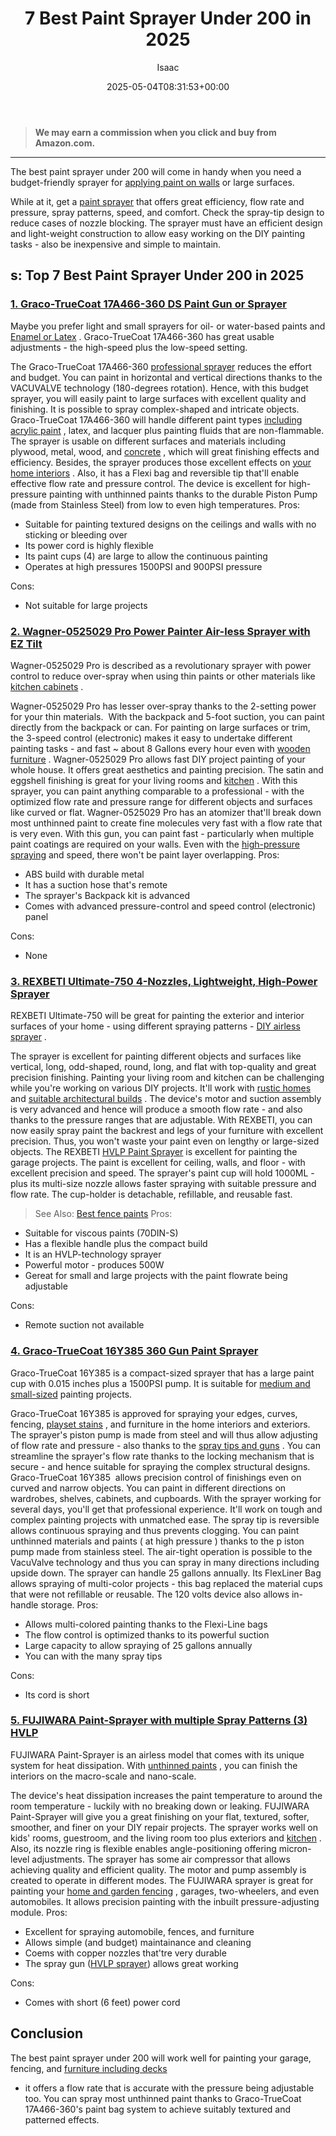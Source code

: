 ﻿---
author: Isaac
layout: post
title: 7 Best Paint Sprayer Under 200 in 2025
date: '2025-05-04T08:31:53+00:00'
categories:
- Sprayers
tags: []
slug: /best-paint-sprayer-under-200/
lastmod: 2025-05-07T12:21:24+03:00
---
> **We may earn a commission when you click and buy from Amazon.com.**
>

---
The best paint sprayer under 200 will come in handy when you need a budget-friendly sprayer for
[applying paint on walls](https://pestpolicy.com/how-often-should-you-repaint-interior-walls/)
or large surfaces.

While at it, get a
[paint sprayer](https://pestpolicy.com/best-sprayer-for-latex-paint/)
that offers great efficiency, flow rate and pressure, spray patterns, speed, and comfort. Check the spray-tip design to reduce cases of nozzle blocking.
The sprayer must have an efficient design and light-weight construction to allow easy working on the DIY painting tasks - also be inexpensive and simple to maintain.
## s: Top 7 Best Paint Sprayer Under 200 in 2025
### [1. Graco-TrueCoat 17A466-360 DS Paint Gun or Sprayer](https://www.amazon.com/dp/B00NHX6UWY/?tag=p-policy-20)
Maybe you prefer light and small sprayers for oil- or water-based paints and
[Enamel or Latex](https://pestpolicy.com/enamel-vs-latex-paint/)
. Graco-TrueCoat 17A466-360 has great usable adjustments - the high-speed plus the low-speed setting.

The Graco-TrueCoat 17A466-360
[professional sprayer](https://pestpolicy.com/best-professional-airless-paint-sprayer/)
reduces the effort and budget. You can paint in horizontal and vertical directions thanks to the VACUVALVE technology (180-degrees rotation).
Hence, with this budget sprayer, you will easily paint to large surfaces with excellent quality and finishing. It is possible to spray complex-shaped and intricate objects.
Graco-TrueCoat 17A466-360 will handle different paint types
[including acrylic paint](https://pestpolicy.com/best-paint-brushes-for-acrylic-painting/)
, latex, and lacquer plus painting fluids that are non-flammable.
The sprayer is usable on different surfaces and materials including plywood, metal, wood, and
[concrete](https://pestpolicy.com/best-paint-for-concrete-walls-in-basement/)
, which will great finishing effects and efficiency.
Besides, the sprayer produces those excellent effects on
[your home interiors](https://pestpolicy.com/best-airless-paint-sprayer-for-interior-walls/)
. Also, it has a Flexi bag and reversible tip that'll enable effective flow rate and pressure control.
The device is excellent for
high-pressure
painting with unthinned paints thanks to the durable
Piston Pump (made from Stainless Steel) from
low to even high temperatures.
Pros:
- Suitable for painting textured designs on the ceilings and walls with no sticking or bleeding over
- Its power cord is highly flexible
- Its paint cups (4) are large to allow the continuous painting
- Operates at high pressures 1500PSI and 900PSI pressure

Cons:
- Not suitable for large projects

### [2. Wagner-0525029 Pro Power Painter Air-less Sprayer with EZ Tilt](https://www.amazon.com/dp/B008KS9LW2/?tag=p-policy-20)
Wagner-0525029 Pro is described as a revolutionary sprayer with power control to reduce over-spray when using thin paints or other materials like
[kitchen cabinets](https://pestpolicy.com/how-to-paint-kitchen-cabinets-without-sanding/)
.

Wagner-0525029 Pro has lesser over-spray thanks to the 2-setting power for your thin materials.  With the backpack and 5-foot suction, you can paint directly from the backpack or can.
For painting on large surfaces or trim, the 3-speed control (electronic) makes it easy to undertake different painting tasks - and fast ~ about 8 Gallons every hour even with
[wooden furniture](https://pestpolicy.com/best-hvlp-spray-gun-for-woodworking/)
.
Wagner-0525029 Pro allows fast DIY project painting of your whole house. It offers great aesthetics and painting precision. The satin and eggshell finishing is great for your living rooms and
[kitchen](https://pestpolicy.com/review-of-sherwin-williams-emerald-urethane-on-cabinets/)
.
With this sprayer, you can paint anything comparable to a professional - with the optimized flow rate and pressure range for different objects and surfaces like curved or flat.
Wagner-0525029 Pro has an atomizer that'll break down most unthinned paint to create fine molecules very fast with a flow rate that is very even.
With this gun, you can paint fast - particularly when multiple paint coatings are required on your walls. Even with the
[high-pressure spraying](https://pestpolicy.com/best-hvlp-paint-sprayer-for-latex-paint/)
and speed, there won't be paint layer overlapping.
Pros:
- ABS build with durable metal
- It has a suction hose that's remote
- The sprayer's Backpack kit is advanced
- Comes with advanced pressure-control and speed control (electronic) panel

Cons:
- None

### [3. REXBETI Ultimate-750 4-Nozzles, Lightweight, High-Power Sprayer](https://www.amazon.com/dp/B07DLR5FK2/?tag=p-policy-20)
REXBETI Ultimate-750 will be great for painting the exterior and interior surfaces of your home - using different spraying patterns -
[DIY airless sprayer](https://pestpolicy.com/best-airless-paint-sprayer-for-diy/)
.

The sprayer is excellent for painting different objects and surfaces like vertical, long, odd-shaped, round, long, and flat with top-quality and great precision finishing.
Painting your living room and kitchen can be challenging while you're working on various DIY projects. It'll work with
[rustic homes](https://spraygadgets.com/how-does-painting-prevent-corrosion/)
and
[suitable architectural builds](https://spraygadgets.com/outside-color-of-indian-house/)
.
The device's motor and suction assembly is very advanced and hence will produce a smooth flow rate - and also thanks to the pressure ranges that are adjustable.
With REXBETI, you can now easily spray paint the backrest and legs of your furniture with excellent precision. Thus, you won't waste your paint even on lengthy or large-sized objects.
The REXBETI
[HVLP Paint Sprayer](https://pestpolicy.com/best-hvlp-paint-sprayer-for-latex-paint/)
is excellent for painting the garage projects. The paint is excellent for ceiling, walls, and floor - with excellent precision and speed.
The sprayer's paint cup will hold 1000ML - plus its multi-size nozzle allows faster spraying with suitable pressure and flow rate. The cup-holder is detachable, refillable, and reusable fast.
> See Also:
> [Best fence paints](https://pestpolicy.com/best-fence-paints/)
Pros:
- Suitable for viscous paints (70DIN-S)
- Has a flexible handle plus the compact build
- It is an HVLP-technology sprayer
- Powerful motor - produces 500W
- Gereat for small and large projects with the paint flowrate being adjustable

Cons:
- Remote suction not available

### [4. Graco-TrueCoat 16Y385 360 Gun Paint Sprayer](https://www.amazon.com/dp/B00NHXEOCW/?tag=p-policy-20)
Graco-TrueCoat 16Y385 is a compact-sized sprayer that has a large paint cup with 0.015 inches plus a 1500PSI pump. It is suitable for
[medium and small-sized](https://pestpolicy.com/graco-magnum-x5-reviews/)
painting projects.

Graco-TrueCoat 16Y385 is approved for spraying your edges, curves, fencing,
[playset stains](https://pestpolicy.com/best-stain-for-swing-set/)
, and furniture in the home interiors and exteriors.
The sprayer's piston pump is made from steel and will thus allow adjusting of flow rate and pressure - also thanks to the
[spray tips and guns](https://pestpolicy.com/best-automotive-hvlp-spray-gun-for-the-money/)
.
You can streamline the sprayer's flow rate thanks to the locking mechanism that is secure - and hence suitable for spraying the complex structural designs.
Graco-TrueCoat 16Y385  allows precision control of finishings even on curved and narrow objects. You can paint in different directions on wardrobes, shelves, cabinets, and cupboards.
With the sprayer working for several days, you'll get that professional experience. It'll work on tough and complex painting projects with unmatched ease.
The
spray tip is reversible allows continuous spraying and thus prevents
clogging. You can paint unthinned materials and paints ( at
high pressure
) thanks to the p
iston pump made from stainless steel.
The
air-tight operation is possible to the
VacuValve technology and thus you can spray in many
directions including upside down. The
sprayer can handle
25 gallons annually.
Its
FlexLiner Bag allows spraying of multi-color projects - this bag replaced the
material cups that were not refillable or reusable. The
120 volts device also allows in-handle storage.
Pros:
- Allows multi-colored painting thanks to the Flexi-Line bags
- The flow control is optimized thanks to its powerful suction
- Large capacity to allow spraying of 25 gallons annually
- You can with the many spray tips

Cons:
- Its cord is short

### [5. FUJIWARA Paint-Sprayer with multiple Spray Patterns (3) HVLP](https://www.amazon.com/dp/B07J5FJS79/?tag=p-policy-20)
FUJIWARA Paint-Sprayer is an airless model that comes with its unique system for heat dissipation. With
[unthinned paints](https://pestpolicy.com/best-paint-sprayer-for-doors/)
, you can finish the interiors on the macro-scale and nano-scale.

The device's heat dissipation increases the paint temperature to around the room temperature - luckily with no breaking down or leaking.
FUJIWARA Paint-Sprayer will give you a great finishing on your flat, textured, softer, smoother, and finer on your DIY repair projects.
The sprayer works well on kids' rooms, guestroom, and the living room too plus exteriors and
[kitchen](https://pestpolicy.com/best-paint-for-kitchen-cabinets/)
. Also, its nozzle ring is flexible enables angle-positioning offering micron-level adjustments.
The sprayer has some air compressor that allows achieving quality and efficient quality. The motor and pump assembly is created to operate in different modes.
The FUJIWARA sprayer is great for painting your
[home and garden fencing](https://pestpolicy.com/how-to-paint-a-fence-with-a-roller/)
, garages, two-wheelers, and even automobiles. It allows precision painting with the inbuilt pressure-adjusting module.
Pros:
- Excellent for spraying automobile, fences, and furniture
- Allows simple (and budget) maintainance and cleaning
- Coems with copper nozzles that'tre very durable
- The spray gun ([HVLP sprayer](https://pestpolicy.com/best-hvlp-spray-gun-for-lacquer/)) allows great working

Cons:
- Comes with short (6 feet) power cord

## Conclusion
The best paint sprayer under 200 will work well for painting your garage, fencing, and
[furniture including decks](https://pestpolicy.com/best-deck-stain-sprayer/)
- it offers a flow rate that is accurate with the pressure being adjustable too.
You can spray most unthinned paint thanks to Graco-TrueCoat 17A466-360's paint bag system to achieve suitably textured and patterned effects.
